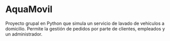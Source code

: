 # AquaMovil
Proyecto grupal en Python que simula un servicio de lavado de vehículos a domicilio. Permite la gestión de pedidos por parte de clientes, empleados y un administrador.
